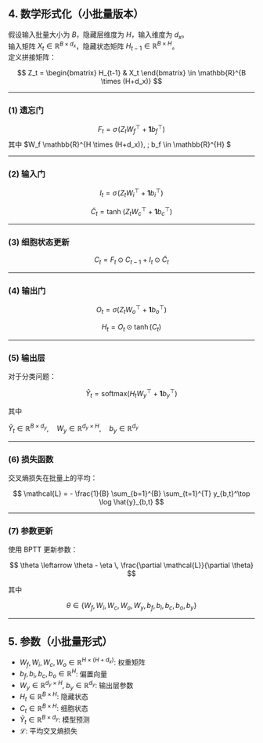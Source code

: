 ## 4. 数学形式化（小批量版本）

假设输入批量大小为 $B$，隐藏层维度为 $H$，输入维度为 $d_x$。  
输入矩阵 $X_t \in \mathbb{R}^{B \times d_x}$，隐藏状态矩阵 $H_{t-1} \in \mathbb{R}^{B \times H}$。  
定义拼接矩阵：

$$
Z_t = \begin{bmatrix} H_{t-1} & X_t \end{bmatrix} \in \mathbb{R}^{B \times (H+d_x)}
$$

---

### (1) 遗忘门

$$
F_t = \sigma\!\left(Z_t W_f^\top + \mathbf{1} b_f^\top \right)
$$
其中 $W_f \mathbb{R}^{H \times (H+d_x)}, \; b_f \in \mathbb{R}^{H} $

---

### (2) 输入门
$$
I_t = \sigma\!\left(Z_t W_i^\top + \mathbf{1} b_i^\top \right)
$$

$$
\tilde{C}_t = \tanh\!\left(Z_t W_c^\top + \mathbf{1} b_c^\top \right)
$$

---

### (3) 细胞状态更新

$$
C_t = F_t \odot C_{t-1} + I_t \odot \tilde{C}_t
$$

---

### (4) 输出门
$$
O_t = \sigma\left(Z_t W_o^\top + \mathbf{1} b_o^\top \right)
$$

$$
H_t = O_t \odot \tanh(C_t)
$$

---

### (5) 输出层
对于分类问题：

$$
\hat{Y}_t = \text{softmax}\left(H_t W_y^\top + \mathbf{1} b_y^\top\right)
$$

其中

$\hat{Y}_t \in \mathbb{R}^{B \times d_y}, \quad
W_y \in \mathbb{R}^{d_y \times H}, \quad
b_y \in \mathbb{R}^{d_y}$

---

### (6) 损失函数
交叉熵损失在批量上的平均：

$$
\mathcal{L} = - \frac{1}{B} \sum_{b=1}^{B} \sum_{t=1}^{T} y_{b,t}^\top \log \hat{y}_{b,t}
$$

---

### (7) 参数更新
使用 BPTT 更新参数：

$$
\theta \leftarrow \theta - \eta \, \frac{\partial \mathcal{L}}{\partial \theta}
$$

其中 

$$
\theta \in \{ W_f, W_i, W_c, W_o, W_y, \, b_f, b_i, b_c, b_o, b_y \}
$$

---

## 5. 参数（小批量形式）

- $W_f, W_i, W_c, W_o \in \mathbb{R}^{H \times (H+d_x)}$: 权重矩阵  
- $b_f, b_i, b_c, b_o \in \mathbb{R}^{H}$: 偏置向量  
- $W_y \in \mathbb{R}^{d_y \times H}, \; b_y \in \mathbb{R}^{d_y}$: 输出层参数  
- $H_t \in \mathbb{R}^{B \times H}$: 隐藏状态  
- $C_t \in \mathbb{R}^{B \times H}$: 细胞状态  
- $\hat{Y}_t \in \mathbb{R}^{B \times d_y}$: 模型预测  
- $\mathcal{L}$: 平均交叉熵损失  
